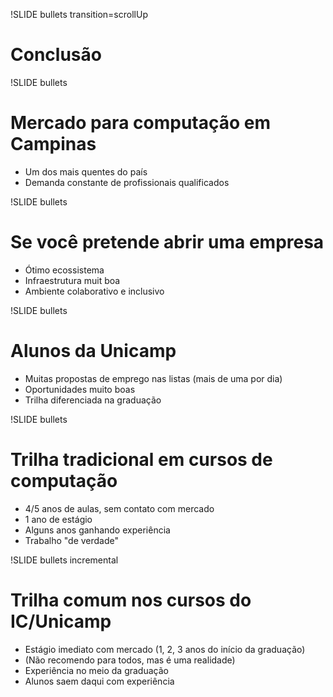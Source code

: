 !SLIDE bullets transition=scrollUp
# Conclusão #

!SLIDE bullets
# Mercado para computação em Campinas #
* Um dos mais quentes do país
* Demanda constante de profissionais qualificados

!SLIDE bullets
# Se você pretende abrir uma empresa #
* Ótimo ecossistema
* Infraestrutura muit boa
* Ambiente colaborativo e inclusivo

!SLIDE bullets
# Alunos da Unicamp #
* Muitas propostas de emprego nas listas (mais de uma por dia)
* Oportunidades muito boas
* Trilha diferenciada na graduação

!SLIDE bullets
# Trilha tradicional em cursos de computação #
* 4/5 anos de aulas, sem contato com mercado
* 1 ano de estágio
* Alguns anos ganhando experiência
* Trabalho "de verdade"

!SLIDE bullets incremental
# Trilha comum nos cursos do IC/Unicamp #
* Estágio imediato com mercado (1, 2, 3 anos do início da graduação)
* (Não recomendo para todos, mas é uma realidade)
* Experiência no meio da graduação
* Alunos saem daqui com experiência
